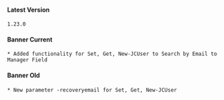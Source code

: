#### Latest Version

```
1.23.0
```

 #### Banner Current

```
* Added functionality for Set, Get, New-JCUser to Search by Email to Manager Field
```

#### Banner Old

```
* New parameter -recoveryemail for Set, Get, New-JCUser
```
